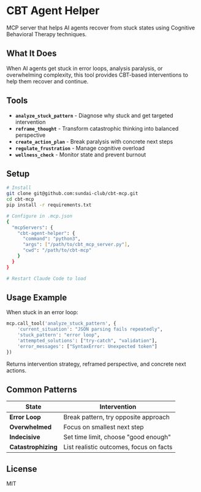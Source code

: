 # CBT Agent Helper

MCP server that helps AI agents recover from stuck states using Cognitive Behavioral Therapy techniques.

## What It Does

When AI agents get stuck in error loops, analysis paralysis, or overwhelming complexity, this tool provides CBT-based interventions to help them recover and continue.

## Tools

- **`analyze_stuck_pattern`** - Diagnose why stuck and get targeted intervention
- **`reframe_thought`** - Transform catastrophic thinking into balanced perspective  
- **`create_action_plan`** - Break paralysis with concrete next steps
- **`regulate_frustration`** - Manage cognitive overload
- **`wellness_check`** - Monitor state and prevent burnout

## Setup

```bash
# Install
git clone git@github.com:sundai-club/cbt-mcp.git
cd cbt-mcp
pip install -r requirements.txt

# Configure in .mcp.json
{
  "mcpServers": {
    "cbt-agent-helper": {
      "command": "python3",
      "args": ["/path/to/cbt_mcp_server.py"],
      "cwd": "/path/to/cbt-mcp"
    }
  }
}

# Restart Claude Code to load
```

## Usage Example

When stuck in an error loop:
```python
mcp.call_tool('analyze_stuck_pattern', {
    'current_situation': "JSON parsing fails repeatedly",
    'stuck_pattern': "error loop",
    'attempted_solutions': ["try-catch", "validation"],
    'error_messages': ["SyntaxError: Unexpected token"]
})
```

Returns intervention strategy, reframed perspective, and concrete next actions.

## Common Patterns

| State | Intervention |
|-------|-------------|
| **Error Loop** | Break pattern, try opposite approach |
| **Overwhelmed** | Focus on smallest next step |
| **Indecisive** | Set time limit, choose "good enough" |
| **Catastrophizing** | List realistic outcomes, focus on facts |

## License

MIT